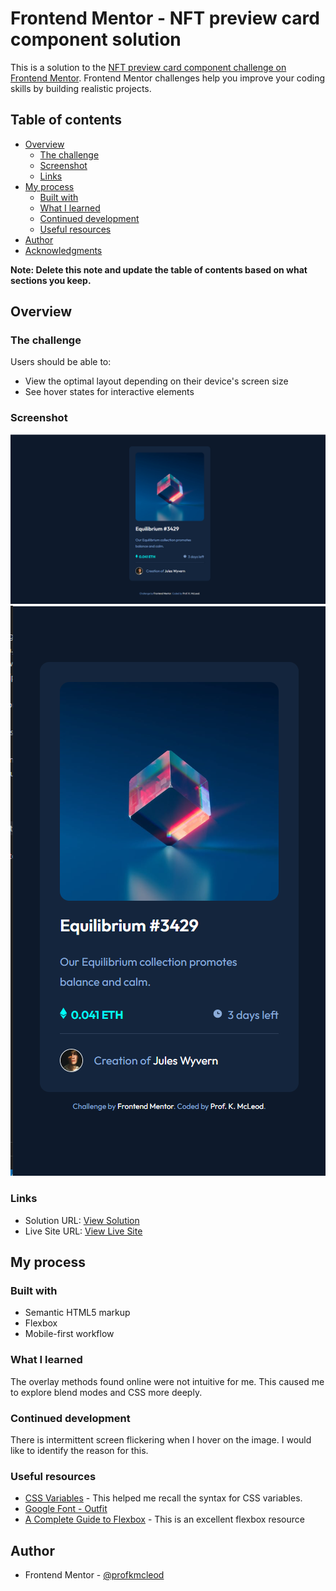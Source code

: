 # Frontend Mentor - NFT preview card component solution

This is a solution to the [NFT preview card component challenge on Frontend Mentor](https://www.frontendmentor.io/challenges/nft-preview-card-component-SbdUL_w0U). Frontend Mentor challenges help you improve your coding skills by building realistic projects. 

## Table of contents

- [Overview](#overview)
  - [The challenge](#the-challenge)
  - [Screenshot](#screenshot)
  - [Links](#links)
- [My process](#my-process)
  - [Built with](#built-with)
  - [What I learned](#what-i-learned)
  - [Continued development](#continued-development)
  - [Useful resources](#useful-resources)
- [Author](#author)
- [Acknowledgments](#acknowledgments)

**Note: Delete this note and update the table of contents based on what sections you keep.**

## Overview

### The challenge

Users should be able to:

- View the optimal layout depending on their device's screen size
- See hover states for interactive elements

### Screenshot

![Desktop View](./screenshot-desktop.PNG)
![Mobile View](./screenshot-mobile.PNG)


### Links

- Solution URL: [View Solution](https://www.frontendmentor.io/solutions/nft-preview-card-using-flexbox-8nfYLNGu9b)
- Live Site URL: [View Live Site](https://profkmcleod.github.io/fm-nft-preview/)

## My process

### Built with

- Semantic HTML5 markup
- Flexbox
- Mobile-first workflow

### What I learned

The overlay methods found online were not intuitive for me. This caused me to explore blend modes and CSS more deeply.

### Continued development

There is intermittent screen flickering when I hover on the image. I would like to identify the reason for this.

### Useful resources

- [CSS Variables](https://www.w3schools.com/css/css3_variables.asp) - This helped me recall the syntax for CSS variables.
- [Google Font - Outfit](https://fonts.google.com/specimen/Outfit ) 
- [A Complete Guide to Flexbox](https://css-tricks.com/snippets/css/a-guide-to-flexbox/ ) - This is an excellent flexbox resource

## Author

- Frontend Mentor - [@profkmcleod](https://www.frontendmentor.io/profile/profkmcleod)


